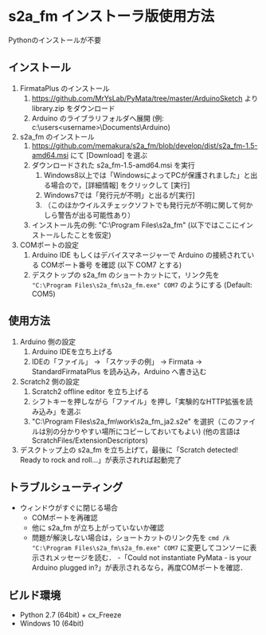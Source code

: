 # s2a_fm インストーラ版使用方法

Pythonのインストールが不要

## インストール

1. FirmataPlus のインストール
    1. https://github.com/MrYsLab/PyMata/tree/master/ArduinoSketch より library.zip をダウンロード
    1. Arduino のライブラリフォルダへ展開 (例: c:\users\<username>\Documents\Arduino)
1. s2a_fm のインストール
    1. https://github.com/memakura/s2a_fm/blob/develop/dist/s2a_fm-1.5-amd64.msi にて [Download] を選ぶ
    1. ダウンロードされた s2a_fm-1.5-amd64.msi を実行
        1. Windows8以上では「WindowsによってPCが保護されました」と出る場合ので，[詳細情報] をクリックして [実行]
        1. Windows7では「発行元が不明」と出るが[実行]
        1. （このほかウイルスチェックソフトでも発行元が不明に関して何かしら警告が出る可能性あり）
    1. インストール先の例: "C:\Program Files\s2a_fm" (以下ではここにインストールしたことを仮定)
1. COMポートの設定
    1. Arduino IDE もしくはデバイスマネージャーで Arduino の接続されている COMポート番号 を確認 (以下 COM7 とする)
    1. デスクトップの s2a_fm のショートカットにて，リンク先を `"C:\Program Files\s2a_fm\s2a_fm.exe" COM7` のようにする (Default: COM5)

## 使用方法

1. Arduino 側の設定
    1. Arduino IDEを立ち上げる
    1. IDEの「ファイル」 -> 「スケッチの例」 -> Firmata -> StandardFirmataPlus を読み込み，Arduino へ書き込む
1. Scratch2 側の設定
    1. Scratch2 offline editor を立ち上げる
    1. シフトキーを押しながら「ファイル」を押し「実験的なHTTP拡張を読み込み」を選ぶ
    1. "C:\Program Files\s2a_fm\work\s2a_fm_ja2.s2e" を選択（このファイルは別の分かりやすい場所にコピーしておいてもよい) (他の言語は ScratchFiles/ExtensionDescriptors)
1. デスクトップ上の s2a_fm を立ち上げて，最後に「Scratch detected! Ready to rock and roll...」が表示されれば起動完了

## トラブルシューティング

- ウィンドウがすぐに閉じる場合
    - COMポートを再確認
    - 他に s2a_fm が立ち上がっていないか確認
    - 問題が解決しない場合は，ショートカットのリンク先を `cmd /k "C:\Program Files\s2a_fm\s2a_fm.exe" COM7` に変更してコンソーに表示されメッセージを読む．
    -「Could not instantiate PyMata - is your Arduino plugged in?」が表示されるなら，再度COMポートを確認．
 
 ## ビルド環境

- Python 2.7 (64bit) + cx_Freeze
- Windows 10 (64bit)
